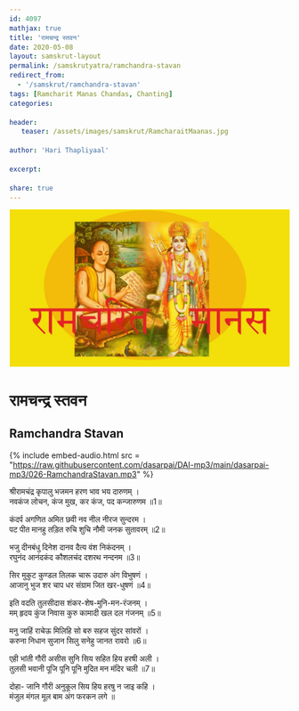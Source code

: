```yaml
---    
id: 4097    
mathjax: true    
title: 'रामचन्द्र स्तवन'    
date: 2020-05-08    
layout: samskrut-layout 
permalink: /samskrutyatra/ramchandra-stavan
redirect_from: 
  - '/samskrut/ramchandra-stavan'
tags: [Ramcharit Manas Chandas, Chanting]    
categories:    
    
header:    
   teaser: /assets/images/samskrut/RamcharaitMaanas.jpg    
    
author: 'Hari Thapliyaal'    
    
excerpt:    
    
share: true    
---    
```

    
![](/assets/images/samskrut/RamcharaitMaanas.jpg)    
    
# रामचन्द्र स्तवन    
## Ramchandra Stavan    
    
{% include embed-audio.html src = "https://raw.githubusercontent.com/dasarpai/DAI-mp3/main/dasarpai-mp3/026-RamchandraStavan.mp3" %}     
    
श्रीरामचंद्र कृपालु भजमन हरण भाव भय दारुणम् ।    
नवकंज लोचन, कंज मुख, कर कंज, पद कन्जारुणम ॥1॥    
    
कंदर्प अगणित अमित छवी नव नील नीरज सुन्दरम ।    
पट पीत मानहु तड़ित रुचि शुचि नौमी जनक सुतावरम् ॥2॥    
    
भजु दीनबंधु दिनेश दानव दैत्य वंश निकंदनम् ।    
रघुनंद आनंदकंद कौशलचंद दशरथ नन्दनम ॥3॥    
    
सिर मुकुट कुण्डल तिलक चारू उदारु अंग विभुषणं ।    
आजानु भुज शर चाप धर संग्राम जित खर-धुषणं ॥4॥    
    
इति वदति तुलसीदास शंकर-शेष-मुनि-मन-रंजनम् ।    
मम् हृदय कुंज निवास कुरु कामादी खल दल गंजनम् ॥5॥    
    
मनु जाहिं राचेऊ मिलिहि सो बरु सहज सुंदर सांवरों ।    
करुना निधान सुजान सिलु सनेहु जानत रावरो ॥6॥    
    
एही भांती गौरी असीस सुनि सिय सहित हिय हरषी अली ।    
तुलसी भवानी पूजि पूनि पूनि मुदित मन मंदिर चली ॥7॥    
    
दोहा- जानि गौरी अनुकूल सिय हिय हरषु न जाइ कहि ।    
मंजुल मंगल मूल बाम अंग फरकन लगे ॥    
    
